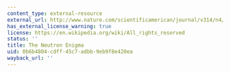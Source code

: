 ```yaml
---
content_type: external-resource
external_url: http://www.nature.com/scientificamerican/journal/v314/n4/full/scientificamerican0416-36.html
has_external_license_warning: true
license: https://en.wikipedia.org/wiki/All_rights_reserved
status: ''
title: The Neutron Enigma
uid: 0b6b4804-cdff-45c7-adbb-9eb9f8e420ea
wayback_url: ''
---
```

